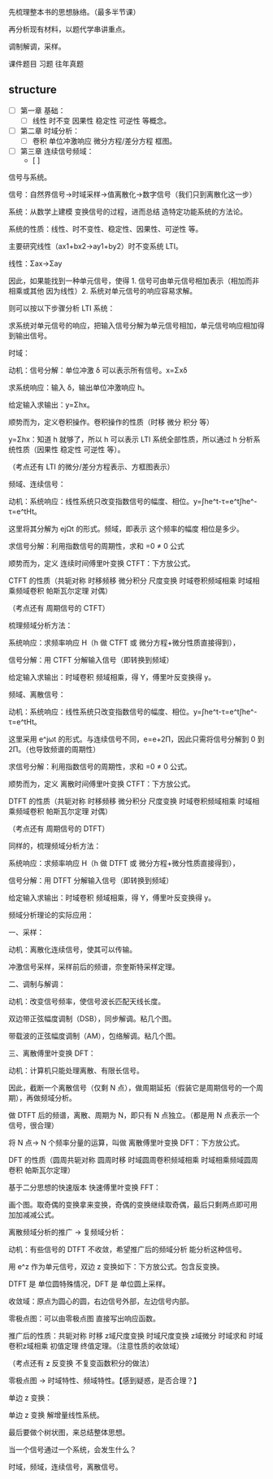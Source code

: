 先梳理整本书的思想脉络。（最多半节课）

再分析现有材料，以题代学串讲重点。



调制解调，采样。



课件题目 习题 往年真题 



## structure

- [ ] 第一章 基础：
  - [ ] 线性 时不变 因果性 稳定性 可逆性 等概念。
- [ ] 第二章 时域分析：
  - [ ] 卷积 单位冲激响应 微分方程/差分方程 框图。

- [ ] 第三章 连续信号频域：
  - [ ] 





信号与系统。

信号：自然界信号→时域采样→值离散化→数字信号（我们只到离散化这一步）

系统：从数学上建模 变换信号的过程，进而总结 造特定功能系统的方法论。



系统的性质：线性、时不变性、稳定性、因果性、可逆性 等。

主要研究线性（ax1+bx2→ay1+by2）时不变系统 LTI。

线性：Σax→Σay

因此，如果能找到一种单元信号，使得 1. 信号可由单元信号相加表示（相加而非相乘或其他 因为线性）2. 系统对单元信号的响应容易求解。

则可以按以下步骤分析 LTI 系统：

求系统对单元信号的响应，把输入信号分解为单元信号相加，单元信号响应相加得到输出信号。



时域：

动机：信号分解：单位冲激 δ 可以表示所有信号。x=Σxδ

求系统响应：输入 δ，输出单位冲激响应 h。

给定输入求输出：y=Σhx。

顺势而为，定义卷积操作。卷积操作的性质（时移 微分 积分 等）

y=Σhx：知道 h 就够了，所以 h 可以表示 LTI 系统全部性质，所以通过 h 分析系统性质（因果性 稳定性 可逆性 等）。

（考点还有 LTI 的微分/差分方程表示、方框图表示）



频域、连续信号：

动机：系统响应：线性系统只改变指数信号的幅度、相位。y=∫he^t-τ=e^t∫he^-τ=e^tHt。

这里将其分解为 ejΩt 的形式。频域，即表示 这个频率的幅度 相位是多少。

求信号分解：利用指数信号的周期性，求和 =0 ≠ 0 公式

顺势而为，定义 连续时间傅里叶变换 CTFT：下方放公式。

CTFT 的性质（共轭对称 时移频移 微分积分 尺度变换 时域卷积频域相乘 时域相乘频域卷积 帕斯瓦尔定理 对偶）

（考点还有 周期信号的 CTFT）

梳理频域分析方法：

系统响应：求频率响应 H（h 做 CTFT 或 微分方程+微分性质直接得到），

信号分解：用 CTFT 分解输入信号（即转换到频域）

给定输入求输出：时域卷积 频域相乘，得 Y，傅里叶反变换得 y。



频域、离散信号：

动机：系统响应：线性系统只改变指数信号的幅度、相位。y=∫he^t-τ=e^t∫he^-τ=e^tHt。

这里采用 e^jωt 的形式。与连续信号不同，e=e+2Π，因此只需将信号分解到 0 到 2Π。（也导致频谱的周期性）

求信号分解：利用指数信号的周期性，求和 =0 ≠ 0 公式。

顺势而为，定义 离散时间傅里叶变换 CTFT：下方放公式。

DTFT 的性质（共轭对称 时移频移 微分积分 尺度变换 时域卷积频域相乘 时域相乘频域卷积 帕斯瓦尔定理 对偶）

（考点还有 周期信号的 DTFT）

同样的，梳理频域分析方法：

系统响应：求频率响应 H（h 做 DTFT 或 微分方程+微分性质直接得到），

信号分解：用 DTFT 分解输入信号（即转换到频域）

给定输入求输出：时域卷积 频域相乘，得 Y，傅里叶反变换得 y。



频域分析理论的实际应用：

一、采样：

动机：离散化连续信号，使其可以传输。

冲激信号采样，采样前后的频谱，奈奎斯特采样定理。



二、调制与解调：

动机：改变信号频率，使信号波长匹配天线长度。

双边带正弦幅度调制（DSB），同步解调。粘几个图。

带载波的正弦幅度调制（AM），包络解调。粘几个图。



三、离散傅里叶变换 DFT：

动机：计算机只能处理离散、有限长信号。

因此，截断一个离散信号（仅剩 N 点），做周期延拓（假装它是周期信号的一个周期），再做频域分析。

做 DTFT 后的频谱，离散、周期为 N，即只有 N 点独立。（都是用 N 点表示一个信号，很合理）

将 N 点→ N 个频率分量的运算，叫做 离散傅里叶变换 DFT：下方放公式。

DFT 的性质（圆周共轭对称 圆周时移 时域圆周卷积频域相乘 时域相乘频域圆周卷积 帕斯瓦尔定理）

基于二分思想的快速版本 快速傅里叶变换 FFT：

画个图。取奇偶的变换拿来变换，奇偶的变换继续取奇偶，最后只剩两点即可用 加加减减公式。





离散频域分析的推广 → 复频域分析：

动机：有些信号的 DTFT 不收敛，希望推广后的频域分析 能分析这种信号。

用 e^z 作为单元信号，双边 z 变换如下：下方放公式。包含反变换。

DTFT 是 单位圆特殊情况，DFT 是 单位圆上采样。

收敛域：原点为圆心的圆，右边信号外部，左边信号内部。

零极点图：可以由零极点图 直接写出响应函数。

推广后的性质：共轭对称 时移 z域尺度变换 时域尺度变换 z域微分 时域求和 时域卷积z域相乘 初值定理 终值定理。（注意性质的收敛域）

（考点还有 z 反变换 不复变函数积分的做法）

零极点图 → 时域特性、频域特性。【感到疑惑，是否合理？】

单边 z 变换：

单边 z 变换 解增量线性系统。







最后要做个树状图，来总结整体思想。









当一个信号通过一个系统，会发生什么？

时域，频域，连续信号，离散信号。











